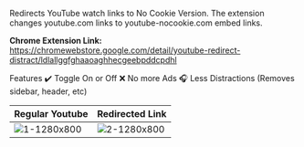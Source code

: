 Redirects YouTube watch links to No Cookie Version.
The extension changes youtube.com links to youtube-nocookie.com embed links. 

**Chrome Extension Link:**  https://chromewebstore.google.com/detail/youtube-redirect-distract/ldlallggfghaaoaghhecgeebpddcpdhl


Features
✔️ Toggle On or Off
❌ No more Ads 
🎧 Less Distractions (Removes sidebar, header, etc)  

| Regular Youtube | Redirected Link |
| --- | --- |
| ![1-1280x800](https://github.com/yeetric/youtubeAdRedirect/assets/82407170/75fcedf5-0208-498a-b042-1a7ee4485c88)| ![2-1280x800](https://github.com/yeetric/youtubeAdRedirect/assets/82407170/4a923a2a-068b-424b-ae78-58b750e1b795)|

